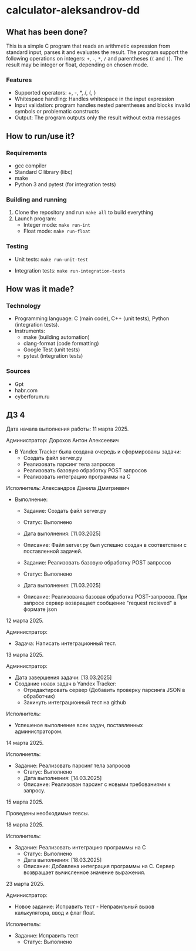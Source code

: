 # calculator-aleksandrov-dd

## What has been done?

This is a simple C program that reads an arithmetic expression from standard input, parses it and evaluates the result. The program support the following operations on integers: `+`, `-`, `*`, `/` and parentheses (`(` and `)`). The result may be integer or float, depending on chosen mode.

### Features

- Supported operators: +, -, *, /, (, )
- Whitespace handling: Handles whitespace in the input expression
- Input validation: program handles nested parentheses and blocks invalid symbols or problematic constructs
- Output: The program outputs only the result without extra messages

## How to run/use it?

### Requirements
- gcc compiler
- Standard C library (libc)
- make
- Python 3 and pytest (for integration tests)

### Building and running
1. Clone the repository and run `make all` to build everything
2. Launch program:
   - Integer mode:
   	`make run-int`
   - Float mode:
   	`make run-float`

### Testing
- Unit tests:
	`make run-unit-test`
	
- Integration tests:
	`make run-integration-tests`

## How was it made?

### Technology
- Programming language: C (main code), C++ (unit tests), Python (integration tests).
- Instruments:
  - make (building automation)
  - clang-format (code formatting)
  - Google Test (unit tests)
  - pytest (integration tests)

### Sources
- Gpt
- habr.com
- cyberforum.ru

##  ДЗ 4
Дата начала выполнения работы: 11 марта 2025.

Администратор: Дорохов Антон Алексеевич
- В Yandex Tracker была создана очередь и сформированы задачи:
  - Создать файл server.py
  - Реализовать парсинг тела запросов
  - Реализовать базовую обработку POST  запросов
  - Реализовать интеграцию программы на C
  
Исполнитель: Александров Данила Дмитриевич
- Выполнение:
  - Задание: Создать файл server.py
  - Статус: Выполнено
  - Дата выполнения: [11.03.2025]
  - Описание: Файл server.py был успешно создан в соответствии с поставленной задачей.
 
  - Задание: Реализовать базовую обработку POST  запросов
  - Статус: Выполнено
  - Дата выполнения: [11.03.2025]
  - Описание: Реализована базовая обработка POST-запросов. При запросе сервер возвращает сообщение "request recieved" в формате json

12 марта 2025.

Администратор:
- Задача: Написать интеграционный тест.

13 марта 2025.

Администратор:
- Дата завершения задачи: [13.03.2025]
- Создание ноавх задач в Yandex Tracker:
  - Отредактировать сервер (Добавить проверку парсинга JSON в обработчик)
  - Закинуть интеграционный тест на github

Исполнитель: 
- Успешеное выполнение всех задач, поставленных администратором.

14 марта 2025.

Исполниетль:
- Задание: Реализовать парсинг тела запросов
  - Статус: Выполнено
  - Дата выполнения: [14.03.2025]
  - Описание: Реализован парсинг с новыми требованиями к запросу.
 
15 марта 2025.

Проведены необходимые тевсы.

18 марта 2025.

Исполнитель:
- Задание: Реализовать интеграцию программы на C
  - Статус: Выполнено
  - Дата выполнения: [18.03.2025]
  - Описание: Добавлена интеграция программы на С. Сервер возвращает вычисленное значение выражения.
 
23 марта 2025.

Администратор:
- Новое задание: Исправить тест - Неправильный вызов калькулятора, ввод и флаг float.

Исполнитель:
- Задание: Исправить тест
  - Статус: Выполнено
